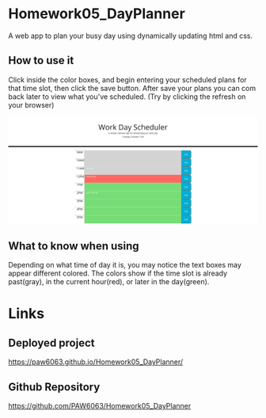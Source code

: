 # Homework05_DayPlanner
A web app to plan your busy day using dynamically updating html and css.

## How to use it
Click inside the color boxes, and begin entering your scheduled plans for that time slot, then click the save button. After save your plans you can com back later to view what you've scheduled. (Try by clicking the refresh on your browser)

![The start screen.](./assets/images/picture1.png)

## What to know when using
Depending on what time of day it is, you may notice the text boxes may appear different colored. The colors show if the time slot is already past(gray), in the current hour(red), or later in the day(green).

# Links

## Deployed project
https://paw6063.github.io/Homework05_DayPlanner/

## Github Repository
https://github.com/PAW6063/Homework05_DayPlanner
